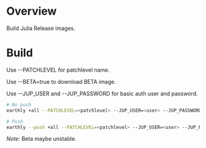 # Overview

Build Julia Release images.

# Build

Use --PATCHLEVEL for patchlevel name.

Use --BETA=true to download BETA image.

Use --JUP_USER and --JUP_PASSWORD for basic auth user and password. 

``` sh
# No push
earthly +all --PATCHLEVEL=<patchlevel> --JUP_USER=<user> --JUP_PASSWORD=<pw>

# Push
earthly --push +all --PATCHLEVEL=<patchlevel> --JUP_USER=<user> --JUP_PASSWORD=<pw>
```

*Note*: Beta maybe unstable.

